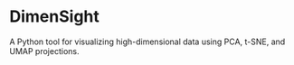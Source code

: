 # DimenSight
A Python tool for visualizing high-dimensional data using PCA, t-SNE, and UMAP projections.

